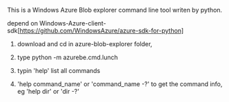 This is a Windows Azure Blob explorer command line tool writen by python.

depend on Windows-Azure-client-sdk[https://github.com/WindowsAzure/azure-sdk-for-python]

1. download and cd in azure-blob-explorer folder, 

2. type python -m azurebe.cmd.lunch 
	
3. typin 'help' list all commands

4. 'help command_name' or 'command_name -?' to get the command info, eg 'help dir' or 'dir -?'
